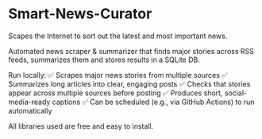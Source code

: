# Smart-News-Curator
Scapes the Internet to sort out the latest and most important news.


Automated news scraper & summarizer that finds major stories across RSS feeds, summarizes them and stores results in a SQLite DB.

Run locally:
✅ Scrapes major news stories from multiple sources
✅ Summarizes long articles into clear, engaging posts
✅ Checks that stories appear across multiple sources before posting
✅ Produces short, social-media-ready captions
✅ Can be scheduled (e.g., via GitHub Actions) to run automatically

All libraries used are free and easy to install.
